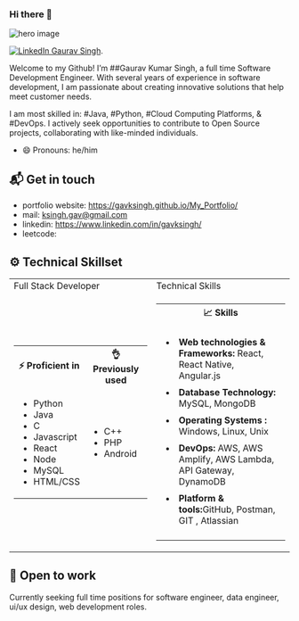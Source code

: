 ### Hi there 👋


![hero image](https://github.com/gavksingh/gavksingh/assets/103016722/7a23403e-20f2-4b3d-aa96-8ec463f02fdc)


[![LinkedIn Gaurav Singh](https://img.shields.io/badge/gavksingh-linkedin-yellow?style=for-the-badge)](https://www.linkedin.com/in/gavksingh).

Welcome to my Github! I’m ##Gaurav Kumar Singh, a full time Software Development Engineer. With several years of experience in software development, I am passionate about creating innovative solutions that help meet customer needs.

I am most skilled in: #Java, #Python, #Cloud Computing Platforms, & #DevOps. I actively seek opportunities to contribute to Open Source projects, collaborating with like-minded individuals.

- 😄 Pronouns: he/him

## 📬 Get in touch

- portfolio website: https://gavksingh.github.io/My_Portfolio/
- mail: ksingh.gav@gmail.com
- linkedin: https://www.linkedin.com/in/gavksingh/
- leetcode: 

## ⚙️ Technical Skillset

<!-- new code -->
<table width="100%">
        <tr>
            <td>Full Stack Developer</td>
            <td>Technical Skills</td>
        </tr>
        <!-- data row -->
        <tr>
            <!-- first data -->
            <td>
                <table>
                <tr>
                    <th> ⚡ Proficient in</th>
                    <th> 👌 Previously used</th>
                </tr>
                <tr>
                    <td>
                        <ul>
                            <li>Python</li>
                            <li>Java</li>
                            <li>C</li>
                            <li>Javascript</li>
                            <li>React</li>
                            <li>Node</li>
                            <li>MySQL</li>
                            <li>HTML/CSS</li>
                        </ul>
                    </td>
                    <td>
                        <ul>
                            <li>C++</li>
                            <li>PHP</li>
                            <li>Android</li>
                        </ul>
                    </td>
                </tr>
                </table>
            </td>
            <!-- second data -->
            <td>
                <table>
                <tr>
                    <th> 📈 Skills</th>
                </tr>
                <tr>
                    <td>
                        <ul>
                            <li style="padding:5px"><b>Web technologies & Frameworks:</b> React, React Native, Angular.js </li>
                            <li style="padding:5px"><b>Database Technology:</b> MySQL,  MongoDB</li>
                            <li style="padding:5px"><b>Operating Systems :</b> Windows, Linux, Unix</li>
                            <li style="padding:5px"><b>DevOps:</b> AWS, AWS Amplify, AWS Lambda, API Gateway, DynamoDB</li>
                            <li style="padding:5px"><b>Platform & tools:</b>GitHub, Postman, GIT , Atlassian</li>
                        </ul>
                    </td>
                </tr>
                </table>
            </td>
        </tr>
    </table>

## 🤝 Open to work

Currently seeking full time positions for software engineer, data engineer, ui/ux design, web development roles.
